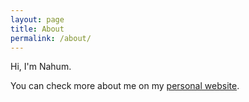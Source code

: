 ```yaml
---
layout: page
title: About
permalink: /about/
---
```


Hi, I'm Nahum.

 You can check more about me on my <a href="https://nahumsa.github.io/" target="_blank">personal website</a>.